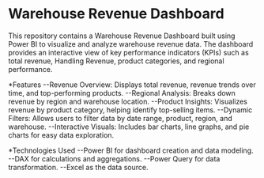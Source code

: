 # Warehouse Revenue Dashboard
This repository contains a Warehouse Revenue Dashboard built using Power BI to visualize and analyze warehouse revenue data. The dashboard provides an interactive view of key performance indicators (KPIs) such as total revenue, Handling Revenue, product categories, and regional performance.

*Features
--Revenue Overview: Displays total revenue, revenue trends over time, and top-performing products.
--Regional Analysis: Breaks down revenue by region and warehouse location.
--Product Insights: Visualizes revenue by product category, helping identify top-selling items.
--Dynamic Filters: Allows users to filter data by date range, product, region, and warehouse.
--Interactive Visuals: Includes bar charts, line graphs, and pie charts for easy data exploration.

*Technologies Used
--Power BI for dashboard creation and data modeling.
--DAX for calculations and aggregations.
--Power Query for data transformation.
--Excel as the data source.
